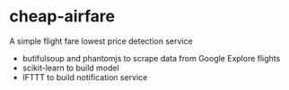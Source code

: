 # cheap-airfare

A simple flight fare lowest price detection service

- butifulsoup and phantomjs to scrape data from Google Explore flights
- scikit-learn to build model
- IFTTT to build notification service
